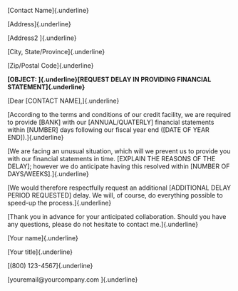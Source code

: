 [Contact Name]{.underline}

[Address]{.underline}

[Address2 ]{.underline}

[City, State/Province]{.underline}

[Zip/Postal Code]{.underline}

**[OBJECT: ]{.underline}[REQUEST DELAY IN PROVIDING FINANCIAL
STATEMENT]{.underline}**

[Dear \[CONTACT NAME\],]{.underline}

[According to the terms and conditions of our credit facility, we are
required to provide \[BANK\] with our \[ANNUAL/QUATERLY\] financial
statements within \[NUMBER\] days following our fiscal year end (\[DATE
OF YEAR END\]).]{.underline}

[We are facing an unusual situation, which will we prevent us to provide
you with our financial statements in time. \[EXPLAIN THE REASONS OF THE
DELAY\]; however we do anticipate having this resolved within \[NUMBER
OF DAYS/WEEKS\].]{.underline}

[We would therefore respectfully request an additional \[ADDITIONAL
DELAY PERIOD REQUESTED\] delay. We will, of course, do everything
possible to speed-up the process.]{.underline}

[Thank you in advance for your anticipated collaboration. Should you
have any questions, please do not hesitate to contact me.]{.underline}

[Your name]{.underline}

[Your title]{.underline}

[(800) 123-4567]{.underline}

[youremail\@yourcompany.com ]{.underline}
